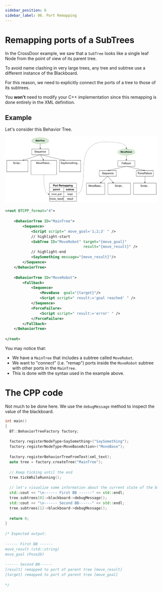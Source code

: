 ```yaml
---
sidebar_position: 6
sidebar_label: 06. Port Remapping 
---
```


# Remapping ports of a SubTrees 

In the CrossDoor example, we saw that a `SubTree` looks like a single
leaf Node from the point of view of its parent tree.

To avoid name clashing in very large trees, any tree and subtree
use a different instance of the Blackboard.

For this reason, we need to explicitly connect the ports of a tree to those
of its subtrees.

You __won't__ need to modify your C++ implementation since this 
remapping is done entirely in the XML definition.

## Example

Let's consider this Behavior Tree.

![port_remapping.svg](images/port_remapping.svg)

``` xml
<root BTCPP_format="4">

    <BehaviorTree ID="MainTree">
        <Sequence>
            <Script script=" move_goal='1;2;3' " />
            // highlight-start
            <SubTree ID="MoveRobot" target="{move_goal}" 
                                    result="{move_result}" />
            // highlight-end
            <SaySomething message="{move_result}"/>
        </Sequence>
    </BehaviorTree>

    <BehaviorTree ID="MoveRobot">
        <Fallback>
            <Sequence>
                <MoveBase  goal="{target}"/>
                <Script script=" result:='goal reached' " />
            </Sequence>
            <ForceFailure>
                <Script script=" result:='error' " />
            </ForceFailure>
        </Fallback>
    </BehaviorTree>

</root>
```

You may notice that:

- We have a `MainTree` that includes a subtree called `MoveRobot`.
- We want to "connect" (i.e. "remap") ports inside the `MoveRobot` subtree
with other ports in the `MainTree`.
- This is done with the syntax used in the example above.

# The CPP code

Not much to be done here. We use the `debugMessage` method to
inspect the value of the blackboard.

``` cpp
int main()
{
  BT::BehaviorTreeFactory factory;

  factory.registerNodeType<SaySomething>("SaySomething");
  factory.registerNodeType<MoveBaseAction>("MoveBase");

  factory.registerBehaviorTreeFromText(xml_text);
  auto tree = factory.createTree("MainTree");

  // Keep ticking until the end
  tree.tickWhileRunning();

  // let's visualize some information about the current state of the blackboards.
  std::cout << "\n------ First BB ------" << std::endl;
  tree.subtrees[0]->blackboard->debugMessage();
  std::cout << "\n------ Second BB------" << std::endl;
  tree.subtrees[1]->blackboard->debugMessage();

  return 0;
}

/* Expected output:

------ First BB ------
move_result (std::string)
move_goal (Pose2D)

------ Second BB------
[result] remapped to port of parent tree [move_result]
[target] remapped to port of parent tree [move_goal]

*/
```




